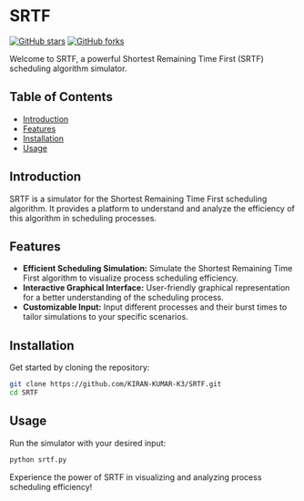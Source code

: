 # SRTF

[![GitHub stars](https://img.shields.io/github/stars/KIRAN-KUMAR-K3/SRTF?style=social)](https://github.com/KIRAN-KUMAR-K3/SRTF/stargazers)
[![GitHub forks](https://img.shields.io/github/forks/KIRAN-KUMAR-K3/SRTF?style=social)](https://github.com/KIRAN-KUMAR-K3/SRTF/network/members)

Welcome to SRTF, a powerful Shortest Remaining Time First (SRTF) scheduling algorithm simulator.

## Table of Contents

- [Introduction](#introduction)
- [Features](#features)
- [Installation](#installation)
- [Usage](#usage)

## Introduction

SRTF is a simulator for the Shortest Remaining Time First scheduling algorithm. It provides a platform to understand and analyze the efficiency of this algorithm in scheduling processes.

## Features

- **Efficient Scheduling Simulation:** Simulate the Shortest Remaining Time First algorithm to visualize process scheduling efficiency.
- **Interactive Graphical Interface:** User-friendly graphical representation for a better understanding of the scheduling process.
- **Customizable Input:** Input different processes and their burst times to tailor simulations to your specific scenarios.

## Installation

Get started by cloning the repository:

```bash
git clone https://github.com/KIRAN-KUMAR-K3/SRTF.git
cd SRTF
```

## Usage

Run the simulator with your desired input:

```bash
python srtf.py
```

Experience the power of SRTF in visualizing and analyzing process scheduling efficiency!
